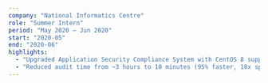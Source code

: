 ```yaml
---
company: "National Informatics Centre"
role: "Summer Intern"
period: "May 2020 – Jun 2020"
start: "2020-05"
end: "2020-06"
highlights:
  - "Upgraded Application Security Compliance System with CentOS 8 support and XML automation."
  - "Reduced audit time from ~3 hours to 10 minutes (95% faster, 18x speed-up)."
---
```

